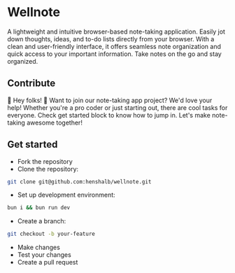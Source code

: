 # Wellnote

A lightweight and intuitive browser-based note-taking application. Easily jot down thoughts, ideas, and to-do lists directly from your browser. With a clean and user-friendly interface, it offers seamless note organization and quick access to your important information. Take notes on the go and stay organized.

## Contribute

🚀 Hey folks! 👋 Want to join our note-taking app project? We'd love your help! Whether you're a pro coder or just starting out, there are cool tasks for everyone. Check get started block to know how to jump in. Let's make note-taking awesome together! 

## Get started

- Fork the repository
- Clone the repository:
```bash
git clone git@github.com:henshalb/wellnote.git
```
- Set up development environment:
```bash
bun i && bun run dev
```
- Create a branch:
```bash
git checkout -b your-feature
```
- Make changes
- Test your changes
- Create a pull request
